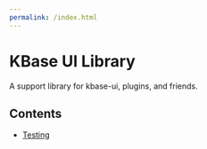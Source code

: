 ```yaml
---
permalink: /index.html
---
```


# KBase UI Library

A support library for kbase-ui, plugins, and friends.

## Contents

-   [Testing](testing.md)
